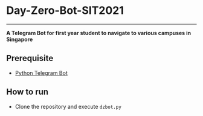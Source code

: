 # Day-Zero-Bot-SIT2021
---

**A Telegram Bot for first year student to navigate to various campuses in Singapore**

## Prerequisite
- [Python Telegram Bot](https://python-telegram-bot.org/)

## How to run
- Clone the repository and execute `dzbot.py`
